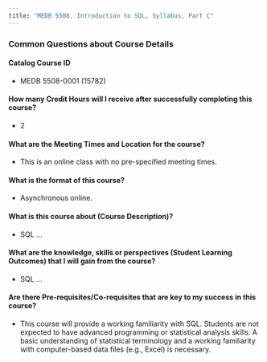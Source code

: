 ```yaml
---
title: "MEDB 5508, Introduction to SQL, Syllabus, Part C"
---
```


### Common Questions about Course Details

#### Catalog Course ID 	
+ MEDB 5508-0001 (15782)

#### How many Credit Hours will I receive after successfully completing this course?	
+ 2

#### What are the Meeting Times and Location for the course?	
+ This is an online class with no pre-specified meeting times.

#### What is the format of this course?	
+ Asynchronous online.

#### What is this course about (Course Description)?	 
+ SQL ...

#### What are the knowledge, skills or perspectives (Student Learning Outcomes) that I will gain from the course?	
+ SQL ...

#### Are there Pre-requisites/Co-requisites that are key to my success in this course?
+ This course will provide a working familiarity with SQL. Students are not expected to have advanced programming or statistical analysis skills. A basic understanding of statistical terminology and a working familiarity with computer-based data files (e.g., Excel) is necessary.
